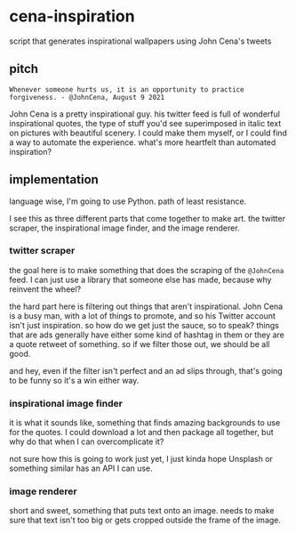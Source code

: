 # cena-inspiration
script that generates inspirational wallpapers using John Cena's tweets

## pitch
```
Whenever someone hurts us, it is an opportunity to practice forgiveness. - @JohnCena, August 9 2021
```
John Cena is a pretty inspirational guy. his twitter feed is full of wonderful inspirational quotes, the type of stuff you'd see superimposed in italic text on pictures with beautiful scenery. I could make them myself, or I could find a way to automate the experience. what's more heartfelt than automated inspiration?

## implementation
language wise, I'm going to use Python. path of least resistance. 

I see this as three different parts that come together to make art. the twitter scraper, the inspirational image finder, and the image renderer. 

### twitter scraper 
the goal here is to make something that does the scraping of the `@JohnCena` feed. I can just use a library that someone else has made, because why reinvent the wheel? 

the hard part here is filtering out things that aren't inspirational. John Cena is a busy man, with a lot of things to promote, and so his Twitter account isn't just inspiration. so how do we get just the sauce, so to speak? things that are ads generally have either some kind of hashtag in them or they are a quote retweet of something. so if we filter those out, we should be all good. 

and hey, even if the filter isn't perfect and an ad slips through, that's going to be funny so it's a win either way.

### inspirational image finder
it is what it sounds like, something that finds amazing backgrounds to use for the quotes. I could download a lot and then package all together, but why do that when I can overcomplicate it?

not sure how this is going to work just yet, I just kinda hope Unsplash or something similar has an API I can use.

### image renderer
short and sweet, something that puts text onto an image. needs to make sure that text isn't too big or gets cropped outside the frame of the image.